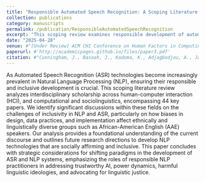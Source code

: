 ```yaml
---
title: "Responsible Automated Speech Recognition: A Scoping Literature Review"
collection: publications
category: manuscripts
permalink: /publication/ResponsibleAutomatedSpeechRecognition
excerpt: "This scoping review examines responsible development of automated speech recognition (ASR) systems, focusing on challenges related to bias, fairness, and inclusivity for minority language speakers, particularly African American English (AAE) users. The review highlights the gaps in current ASR practices and provides strategic recommendations for developing linguistically inclusive ASR systems."
date: "2025-04-28"
venue: #"[Under Review] ACM CHI Conference on Human Factors in Computing Systems (CHI '25)"
paperurl: #'http://academicpages.github.io/files/paper3.pdf'
citation: #"Cunningham, J., Basoah, J., Kadoma, K., Adjagbodjou, A., Jawara, J. J., Lewis, A. Responsible Automated Speech Recognition: A Scoping Literature Review. Under review for the ACM CHI Conference on Human Factors in Computing Systems (CHI '25)."
---
```


As Automated Speech Recognition (ASR) technologies become increasingly prevalent in Natural Language Processing (NLP), ensuring their responsible and inclusive development is crucial. This scoping literature review analyzes interdisciplinary scholarship across human-computer interaction (HCI), and computational and sociolinguistics, encompassing 44 key papers. We identify significant discussions within these fields on the challenges of inclusivity in NLP and ASR, particularly on how biases in design, data practices, and implementation affect ethnically and linguistically diverse groups such as African-American English (AAE) speakers. Our analysis provides a foundational understanding of the current discourse and outlines future research directions to develop NLP technologies that are socially affirming and inclusive. This paper concludes with strategic considerations for shifting paradigms in the development of ASR and NLP systems, emphasizing the roles of responsible NLP practitioners in addressing trustworthy AI, power dynamics, harmful linguistic ideologies, and advocating for linguistic justice.



